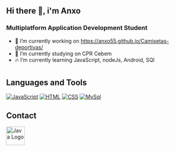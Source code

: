 ## Hi there 👋, i'm Anxo

### Multiplatform Application Development Student

- 🚀 I’m currently working on https://anxo55.github.io/Camisetas-deportivas/
- 🔭 I’m currently studying on CPR Cebem
- 🔥 I’m currently learning JavaScript, nodeJs, Android, SQl
#

## Languages and Tools

[![JavaScript](https://skillicons.dev/icons?i=js,html,css,django,mysql,selenium)](https://skillicons.dev)
[![HTML](https://skillicons.dev/icons?i=js,html,css,django,mysql,selenium)](https://skillicons.dev)
[![CSS](https://skillicons.dev/icons?i=js,html,css,django,mysql,selenium)](https://skillicons.dev)
[![MySql](https://skillicons.dev/icons?i=js,html,css,django,mysql,selenium)](https://skillicons.dev)


## Contact

<div style="display: flex; flex-wrap: wrap; gap: 10px;">
<a href="https://www.linkedin.com/in/anxo-campos-b6878a265/" target="_blank">
    <img src="https://pngimg.com/uploads/linkedIn/linkedIn_PNG7.png" alt="Java Logo" width="50" height="50">
  </a>
</div>
